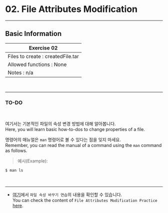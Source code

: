# 02. File Attributes Modification

---

## Basic Information

|              Exercise 02              |
|---------------------------------------|
| Files to create : createdFile.tar     |
| Allowed functions : None              |
| Notes : n/a                           |

<br>

---
### TO-DO

<br>

여기서는 기본적인 파일의 속성 변경 방법에 대해 알아봅니다.<br>
Here, you will learn basic how-to-dos to change properties of a file.<br>

명령어의 매뉴얼은 `man` 명령어로 볼 수 있다는 점을 잊지 마세요.<br>
Remember, you can read the manual of a command using the `man` command as follows.<br>

> 예시(Example):

```
$ man ls
```
<br>

---
* [여기](https://github.com/garlicvread/Shell_Scripting/tree/main/ShellScripts/02.FileAttributesModification/Files)에서 `파일 속성 바꾸기 연습`의 내용을 확인할 수 있습니다.<br>
  You can check the content of `File Attributes Modification Practice` [here](https://github.com/garlicvread/Shell_Scripting/tree/main/ShellScripts/02.FileAttributesModification/Files).<br>
